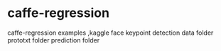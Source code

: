# caffe-regression
caffe-regression examples ,kaggle face keypoint detection 
data folder
prototxt folder
prediction folder
